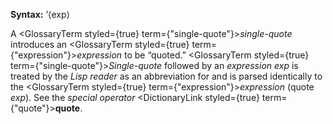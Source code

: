  



**Syntax:** ’⟨exp⟩ 



A <GlossaryTerm styled={true} term={"single-quote"}><i>single-quote</i></GlossaryTerm> introduces an <GlossaryTerm styled={true} term={"expression"}><i>expression</i></GlossaryTerm> to be “quoted.” <GlossaryTerm styled={true} term={"single-quote"}><i>Single-quote</i></GlossaryTerm> followed by an *expression exp* is treated by the *Lisp reader* as an abbreviation for and is parsed identically to the <GlossaryTerm styled={true} term={"expression"}><i>expression</i></GlossaryTerm> (quote *exp*). See the *special operator* <DictionaryLink styled={true} term={"quote"}><b>quote</b></DictionaryLink>. 



